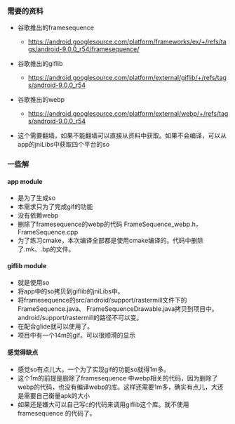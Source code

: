 ### 需要的资料
- 谷歌推出的framesequence
    -   https://android.googlesource.com/platform/frameworks/ex/+/refs/tags/android-9.0.0_r54/framesequence/
- 谷歌推出的giflib
    -   https://android.googlesource.com/platform/external/giflib/+/refs/tags/android-9.0.0_r54
-   谷歌推出的webp
     -   https://android.googlesource.com/platform/external/webp/+/refs/tags/android-9.0.0_r54

- 这个需要翻墙，如果不能翻墙可以直接从资料中获取。如果不会编译，可以从app的jniLibs中获取四个平台的so

### 一些解
#### app module
- 是为了生成so
- 本需求只为了完成gif的功能
 - 没有依赖webp
 - 删除了framesequence的webp的代码 FrameSequence_webp.h，FrameSequence.cpp
- 为了练习cmake，本次编译全部都是使用cmake编译的。代码中删除了.mk、.bp的文件。

#### giflib module
- 就是使用so
- 将app中的so拷贝到giflib的jniLibs中。
- 将framesequence的src/android/support/rastermill文件下的FrameSequence.java、FrameSequenceDrawable.java拷贝到项目中。android/support/rastermill的路径不可以变。
- 在配合glide就可以使用了。
- 项目中有一个14m的gif。可以很顺滑的显示


#### 感觉得缺点
- 感觉so有点儿大。一个为了实现gif的功能so就得1m多。
- 这个1m的前提是删除了framesequence
中webp相关的代码，因为删除了webp的代码，也没有编译webp的库。这样还需要1m多，确实有点儿，大还是需要自己衡量apk的大小
- 如果还是嫌大可以自己写c的代码来调用giflib这个库。就不使用framesequence
的代码了。



